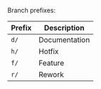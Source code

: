 
Branch prefixes:

|Prefix|Description|
|----|----|
|`d/`| Documentation
|`h/`| Hotfix
|`f/`| Feature
|`r/`| Rework